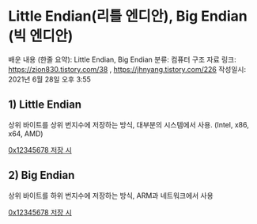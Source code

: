 # Little Endian(리틀 엔디안), Big Endian (빅 엔디안)

배운 내용 (한줄 요약): Little Endian, Big Endian
분류: 컴퓨터 구조
자료 링크: https://zion830.tistory.com/38 , https://jhnyang.tistory.com/226
작성일시: 2021년 6월 28일 오후 3:55

## 1) Little Endian

상위 바이트를 상위 번지수에 저장하는 방식, 대부분의 시스템에서 사용. (Intel, x86, x64, AMD)

[0x12345678 저장 시](https://www.notion.so/5d7ccd03ae84498fb4806ed409c173a5)

## 2) Big Endian

상위 바이트를 하위 번지수에 저장하는 방식, ARM과 네트워크에서 사용

[0x12345678 저장 시](https://www.notion.so/3c2366368e8343a0b035e29fce3c0607)